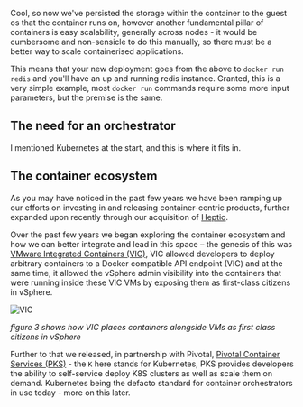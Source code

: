 Cool, so now we've persisted the storage within the container to the guest os that the container runs on, however another fundamental pillar of containers is easy scalability, generally across nodes - it would be cumbersome and non-sensicle to do this manually, so there must be a better way to scale containerised applications.

This means that your new deployment goes from the above to `docker run redis` and you'll have an up and running redis instance. Granted, this is a very simple example, most `docker run` commands require some more input parameters, but the premise is the same.

## The need for an orchestrator

I mentioned Kubernetes at the start, and this is where it fits in.

## The container ecosystem

As you may have noticed in the past few years we have been ramping up our efforts on investing in and releasing container-centric products, further expanded upon recently through our acquisition of [Heptio](https://heptio.com).

Over the past few years we began exploring the container ecosystem and how we can better integrate and lead in this space – the genesis of this was [VMware Integrated Containers (VIC)](https://www.vmware.com/uk/products/vsphere/integrated-containers.html), VIC allowed developers to deploy arbitrary containers to a Docker compatible API endpoint (VIC) and at the same time, it allowed the vSphere admin visibility into the containers that were running inside these VIC VMs by exposing them as first-class citizens in vSphere.

![VIC](../../11/CNA-Ninja-Pt-1/VIC.png)

_figure 3 shows how VIC places containers alongside VMs as first class citizens in vSphere_

Further to that we released, in partnership with Pivotal, [Pivotal Container Services (PKS)](https://pivotal.io/platform/pivotal-container-service) -  the `K` here stands for Kubernetes, PKS provides developers the ability to self-service deploy K8S clusters as well as scale them on demand. Kubernetes being the defacto standard for container orchestrators in use today - more on this later.